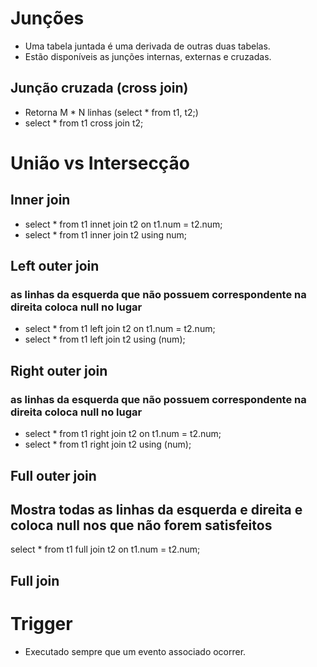 # Junções

- Uma tabela juntada é uma derivada de outras duas tabelas.
- Estão disponíveis as junções internas, externas e cruzadas.

## Junção cruzada (cross join)

- Retorna M \* N linhas (select \* from t1, t2;)
- select \* from t1 cross join t2;

# União vs Intersecção

## Inner join

- select \* from t1 innet join t2 on t1.num = t2.num;
- select \* from t1 inner join t2 using num;

## Left outer join

### as linhas da esquerda que não possuem correspondente na direita coloca null no lugar

- select \* from t1 left join t2 on t1.num = t2.num;
- select \* from t1 left join t2 using (num);

## Right outer join

### as linhas da esquerda que não possuem correspondente na direita coloca null no lugar

- select \* from t1 right join t2 on t1.num = t2.num;
- select \* from t1 right join t2 using (num);

## Full outer join

## Mostra todas as linhas da esquerda e direita e coloca null nos que não forem satisfeitos

select \* from t1 full join t2 on t1.num = t2.num;

## Full join

# Trigger

- Executado sempre que um evento associado ocorrer.
